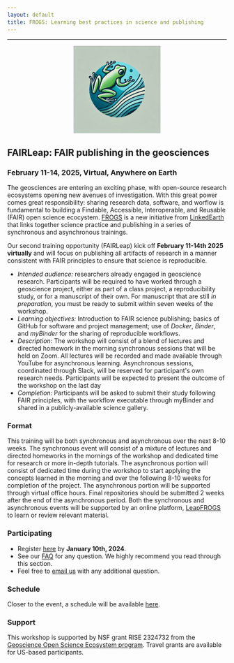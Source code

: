 ```yaml
---
layout: default
title: FROGS: Learning best practices in science and publishing
---
```

---
<div style="text-align: center;">
<img src="images/FAIRLeap.jpg" alt="Logo of FAIRLeap Workshop" width="200" />
</div>

## FAIRLeap: FAIR publishing in the geosciences

### February 11-14, 2025, Virtual, Anywhere on Earth
The geosciences are entering an exciting phase, with open-source research ecosystems opening new avenues of investigation. With this great power comes great responsibility: sharing research data, software, and worflow is fundamental to building a Findable, Accessible, Interoperable, and Reusable (FAIR) open science ecocystem. [FROGS](http://linked.earth/FROGS/about) is a new initiative from [LinkedEarth](http://linked.earth) that links together science practice and publishing in a series of synchronous and asynchronous trainings. 

Our second training opportunity (FAIRLeap) kick off **February 11-14th 2025 virtually** and will focus on publishing all artifacts of research in a manner consistent with FAIR principles to ensure that science is reproducible.

* *Intended audience:* researchers already engaged in geoscience research. Participants will be required to have worked through a geoscience project, either as part of a class project, a reproducibility study, or for a manuscript of their own. For manuscript that are still *in preparation*, you must be ready to submit within seven weeks of the workshop. 
* *Learning objectives:* Introduction to FAIR science publishing;  basics of GitHub for software and project management; use of *Docker*, *Binder*, and *myBinder* for the sharing of reproducible workflows. 
* *Description:* The workshop will consist of a blend of lectures and directed homework in the morning synchronous sessions that will be held on Zoom. All lectures will be recorded and made available through YouTube for asynchronous learning. Asynchronous sessions, coordinated through Slack, will be reserved for participant's own research needs. Participants will be expected to present the outcome of the workshop on the last day
* *Completion:* Participants will be asked to submit their study following FAIR principles, with the workflow executable through myBinder and shared in a publicly-available science gallery.

### Format
This training will be both synchronous and asynchronous over the next 8-10 weeks. The synchronous event will consist of a mixture of lectures and directed homeworks in the mornings of the workshop  and dedicated time for research or more in-depth tutorials. The asynchronous portion will consist of dedicated time during the workshop to start applying the concepts learned in the morning and over the following 8-10 weeks for completion of the project. The asynchronous portion will be supported through virtual office hours. Final repositories should be submitted 2 weeks after the end of the asynchronous period. Both the synchronous and asynchronous events will be supported by an online platform, [LeapFROGS](http://linked.earth/LeapFROGS) to learn or review relevant material.

### Participating
* Register [here](https://forms.gle/bQW7U3TxvAy2iHWW6) by **January 10th, 2024**. 
* See our [FAQ](https://linkedearth.github.io/FROGS/faq) for any question. We highly recommend you read through this section. 
* Feel free to [email us](mailto:linkedearth@gmail.com) with any additional question.

### Schedule

Closer to the event, a schedule will be available [here](https://linkedearth.github.io/FROGS/schedule).

### Support

This workshop is supported by NSF grant RISE 2324732 from the [Geoscience Open Science Ecosystem program](https://new.nsf.gov/funding/opportunities/geosciences-open-science-ecosystem-geo-ose). Travel grants are available for US-based participants. 

